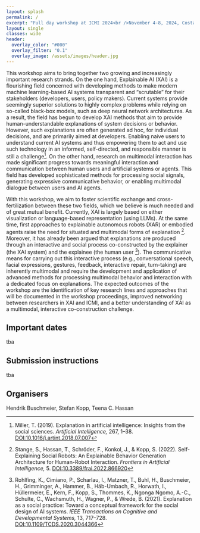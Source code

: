 ```yaml
---
layout: splash
permalink: /
excerpt: "Full day workshop at ICMI 2024<br />November 4-8, 2024, Costa Rica"
layout: single
classes: wide
header:
  overlay_color: "#000"
  overlay_filter: "0.1"
  overlay_image: /assets/images/header.jpg
---
```


This workshop aims to bring together two growing and increasingly important research strands. On the one hand, Explainable AI (XAI) is a flourishing field concerned with developing methods to make modern machine learning-based AI systems transparent and “scrutable” for their stakeholders (developers, users, policy makers). Current systems provide seemingly superior solutions to highly complex problems while relying on so-called black-box models, such as deep neural network architectures. As a result, the field has begun to develop XAI methods that aim to provide human-understandable explanations of system decisions or behavior. However, such explanations are often generated ad hoc, for individual decisions, and are primarily aimed at developers. Enabling naive users to understand current AI systems and thus empowering them to act and use such technology in an informed, self-directed, and responsible manner is still a challenge[^1]. On the other hand, research on multimodal interaction has made significant progress towards meaningful interaction and communication between human users and artificial systems or agents. This field has developed sophisticated methods for processing social signals, generating expressive communicative behavior, or enabling multimodal dialogue between users and AI agents.

With this workshop, we aim to foster scientific exchange and cross-fertilization between these two fields, which we believe is much needed and of great mutual benefit. Currently, XAI is largely based on either visualization or language-based representation (using LLMs). At the same time, first approaches to explainable autonomous robots (XAR) or embodied agents raise the need for situated and multimodal forms of explanation [^2]. Moreover, it has already been argued that explanations are produced through an interactive and social process co-constructed by the explainer (the XAI system) and the explainee (the human user [^3]). The communicative means for carrying out this interactive process (e.g., conversational speech, facial expressions, gestures, feedback, interactive repair, turn-taking) are inherently multimodal and require the development and application of advanced methods for processing multimodal behavior and interaction with a dedicated focus on explanations. The expected outcomes of the workshop are the identification of key research lines and approaches that will be documented in the workshop proceedings, improved networking between researchers in XAI and ICMI, and a better understanding of XAI as a multimodal, interactive co-construction challenge.


## Important dates

tba


## Submission instructions

tba


## Organisers

Hendrik Buschmeier, Stefan Kopp, Teena C. Hassan

[^1]: Miller, T. (2019). Explanation in artificial intelligence: Insights from the social sciences. _Artificial Intelligence,_ 267, 1–38. [DOI:10.1016/j.artint.2018.07.007](https://doi.org/10.1016/j.artint.2018.07.007)
[^2]: Stange, S., Hassan, T., Schröder, F., Konkol, J., & Kopp, S. (2022). Self-Explaining Social Robots: An Explainable Behavior Generation Architecture for Human-Robot Interaction. _Frontiers in Artificial Intelligence,_ 5. [DOI:10.3389/frai.2022.866920](https://doi.org/10.3389/frai.2022.866920)
[^3]: Rohlfing, K., Cimiano, P., Scharlau, I., Matzner, T., Buhl, H., Buschmeier, H., Grimminger, A., Hammer, B., Häb-Umbach, R., Horwath, I., Hüllermeier, E., Kern, F., Kopp, S., Thommes, K., Ngonga Ngomo, A.-C., Schulte, C., Wachsmuth, H., Wagner, P., & Wrede, B. (2021). Explanation as a social practice: Toward a conceptual framework for the social design of AI systems. _IEEE Transactions on Cognitive and Developmental Systems,_ 13, 717–728. [DOI:10.1109/TCDS.2020.3044366](https://doi.org/10.1109/TCDS.2020.3044366)

